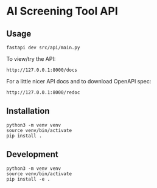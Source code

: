 # AI Screening Tool API

## Usage

```
fastapi dev src/api/main.py
```

To view/try the API:

```
http://127.0.0.1:8000/docs
```

For a little nicer API docs and to download OpenAPI spec:

```
http://127.0.0.1:8000/redoc
```

## Installation

```
python3 -m venv venv
source venv/bin/activate
pip install .
```

## Development

```
python3 -m venv venv
source venv/bin/activate
pip install -e .
```
